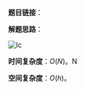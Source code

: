 **题目链接**：

**解题思路**：

![lc](https://raw.githubusercontent.com/TobinZuo/Algorithms-and-data-structure/master/pics/lc.png)

**时间复杂度**：$O(N)$。N

**空间复杂度**：$O(h)$。

